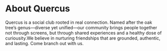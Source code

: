 <!DOCTYPE html>
<html lang="en">
  <head>
    <meta charset="utf-8">
    <meta name="viewport" content="width=device-width, initial-scale=1.0">
    <title>About Page Quercus Social</title>
    <link href="styles.css" rel="stylesheet">
   <link rel="preconnect" href="https://fonts.googleapis.com">
<link rel="preconnect" href="https://fonts.gstatic.com" crossorigin>
<link href="https://fonts.googleapis.com/css2?family=Unbounded:wght@200..900&display=swap" rel="stylesheet">
  </head>
  <body>
    
<h1>About Quercus</h1>
<p>Quercus is a social club rooted in real connection. Named after the oak tree’s genus—diverse yet unified—our community brings people together not through screens, but through shared experiences and a healthy dose of curiousity.We believe in nurturing friendships that are grounded, authentic, and lasting. Come branch out with us.</p>




    
  </body>
